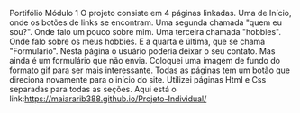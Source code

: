   Portifólio
  Módulo 1
  O projeto consiste em 4 páginas linkadas. 
  Uma de Início, onde os botões de links se encontram.
  Uma segunda chamada "quem eu sou?". Onde falo um pouco sobre mim.
  Uma terceira chamada "hobbies". Onde falo sobre os meus hobbies.
  E a quarta e última, que se chama "Formulário".
  Nesta página o usuário poderia deixar o seu contato. Mas ainda é um formulário que não envia.
  Coloquei uma imagem de fundo do formato gif para ser mais interessante.
  Todas as páginas tem um botão que direciona novamente para o início do site.
  Utilizei páginas Html e Css separadas para todas as seções.
  Aqui está o link:https://maiararib388.github.io/Projeto-Individual/
